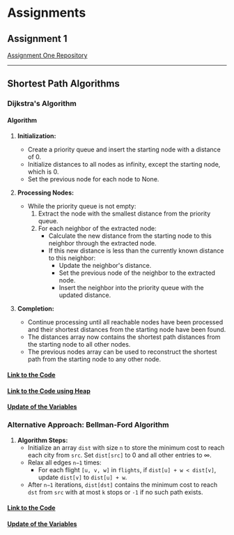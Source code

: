 # Assignments

## Assignment 1

[Assignment One Repository](https://github.com/Anish-Codeth/computer-network/tree/main/Assignment-one)

---

## Shortest Path Algorithms

### Dijkstra's Algorithm

#### Algorithm

1. **Initialization:**
   - Create a priority queue and insert the starting node with a distance of 0.
   - Initialize distances to all nodes as infinity, except the starting node, which is 0.
   - Set the previous node for each node to None.

2. **Processing Nodes:**
   - While the priority queue is not empty:
     1. Extract the node with the smallest distance from the priority queue.
     2. For each neighbor of the extracted node:
        - Calculate the new distance from the starting node to this neighbor through the extracted node.
        - If this new distance is less than the currently known distance to this neighbor:
          - Update the neighbor's distance.
          - Set the previous node of the neighbor to the extracted node.
          - Insert the neighbor into the priority queue with the updated distance.

3. **Completion:**
   - Continue processing until all reachable nodes have been processed and their shortest distances from the starting node have been found.
   - The distances array now contains the shortest path distances from the starting node to all other nodes.
   - The previous nodes array can be used to reconstruct the shortest path from the starting node to any other node.

#### [Link to the Code](https://github.com/Anish-Codeth/computer-network/blob/main/shortest/deijkstra/dijkstra.py)

#### [Link to the Code using Heap](https://github.com/Anish-Codeth/computer-network/blob/main/shortest/deijkstra/dijkstraheap.py)

#### [Update of the Variables](https://github.com/Anish-Codeth/computer-network/blob/main/shortest/deijkstra/dijkstra.png)

### Alternative Approach: Bellman-Ford Algorithm

1. **Algorithm Steps:**
   - Initialize an array `dist` with size `n` to store the minimum cost to reach each city from `src`. Set `dist[src]` to 0 and all other entries to ∞.
   - Relax all edges `n−1` times:
     - For each flight `[u, v, w]` in `flights`, if `dist[u] + w < dist[v]`, update `dist[v]` to `dist[u] + w`.
   - After `n−1` iterations, `dist[dst]` contains the minimum cost to reach `dst` from `src` with at most `k` stops or `-1` if no such path exists.

#### [Link to the Code](https://github.com/Anish-Codeth/computer-network/tree/main/shortest/bellfor.py)


#### [Update of the Variables](https://github.com/Anish-Codeth/computer-network/blob/main/shortest/bellford/bellford.png)